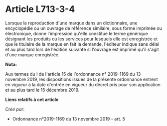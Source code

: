 # Article L713-3-4

Lorsque la reproduction d'une marque dans un dictionnaire, une encyclopédie ou un ouvrage de référence similaire, sous forme
imprimée ou électronique, donne l'impression qu'elle constitue le terme générique désignant les produits ou les services pour
lesquels elle est enregistrée et que le titulaire de la marque en fait la demande, l'éditeur indique sans délai et au plus
tard lors de l'édition suivante si l'ouvrage est imprimé qu'il s'agit d'une marque enregistrée.

**Nota:**

Aux termes du I de l'article 15 de l'ordonnance n° 2019-1169 du 13 novembre 2019, les dispositions issues de la présente
ordonnance entrent en vigueur à la date d'entrée en vigueur du décret pris pour son application et au plus tard le 15
décembre 2019.

**Liens relatifs à cet article**

_Créé par_:

  - Ordonnance n°2019-1169 du 13 novembre 2019 - art. 5

